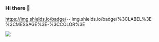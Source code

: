 ### Hi there 👋

https://img.shields.io/badge/<LABEL>-<MESSAGE>-<COLOR>
img.shields.io/badge/%3CLABEL%3E-%3CMESSAGE%3E-%3CCOLOR%3E
  
<img src="https://img.shields.io/badge/Android-3DDC84?style=flat-square&logo=Android&logoColor=white"/>

<!--
**redmink/redmink** is a ✨ _special_ ✨ repository because its `README.md` (this file) appears on your GitHub profile.

Here are some ideas to get you started:

- 🔭 I’m currently working on ...
- 🌱 I’m currently learning ...
- 👯 I’m looking to collaborate on ...
- 🤔 I’m looking for help with ...
- 💬 Ask me about ...
- 📫 How to reach me: ...
- 😄 Pronouns: ...
- ⚡ Fun fact: ...
-->
